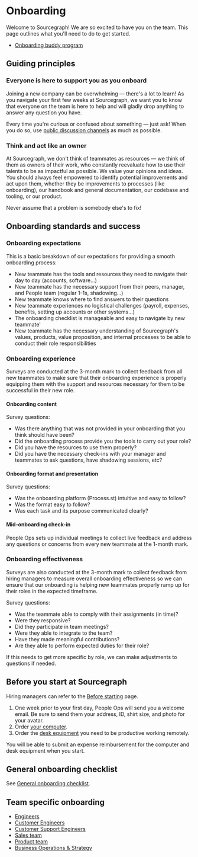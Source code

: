 # Onboarding

Welcome to Sourcegraph! We are so excited to have you on the team. This page outlines what you'll need to do to get started.

- [Onboarding buddy program](./buddy-program.md)

## Guiding principles

### Everyone is here to support you as you onboard

Joining a new company can be overwhelming — there's a lot to learn! As you navigate your first few weeks at Sourcegraph, we want you to know that everyone on the team is here to help and will gladly drop anything to answer any question you have.

Every time you're curious or confused about something — just ask! When you do so, use [public discussion channels](../../communication/team_chat.md#avoid_private_messages) as much as possible.

### Think and act like an owner

At Sourcegraph, we don't think of teammates as resources — we think of them as owners of their work, who constantly reevaluate how to use their talents to be as impactful as possible. We value your opinions and ideas. You should always feel empowered to identify potential improvements and act upon them, whether they be improvements to processes (like onboarding), our handbook and general documentation, our codebase and tooling, or our product.

Never assume that a problem is somebody else's to fix!

## Onboarding standards and success

### Onboarding expectations
This is a basic breakdown of our expectations for providing a smooth onboarding process:

- New teammate has the tools and resources they need to navigate their day to day (accounts, software...)
- New teammate has the necessary support from their peers, manager, and People team (regular 1-1s, shadowing...)
- New teammate knows where to find answers to their questions 
- New teammate experiences no logistical challenges (payroll, expenses, benefits, setting up accounts or other systems...)
- The onboarding checklist is manageable and easy to navigate by new teammate'
- New teammate has the necessary understanding of Sourcegraph's values, products, value proposition, and internal processes to be able to conduct their role responsibilities

### Onboarding experience
Surveys are conducted at the 3-month mark to collect feedback from all new teammates to make sure that their onboarding experience is properly equipping them with the support and resources necessary for them to be successful in their new role. 

#### Onboarding content
Survey questions:
- Was there anything that was not provided in your onboarding that you think should have been?
- Did the onboarding process provide you the tools to carry out your role?
- Did you have the resources to use them properly?
- Did you have the necessary check-ins with your manager and teammates to ask questions, have shadowing sessions, etc?

#### Onboarding format and presentation
Survey questions:
- Was the onboarding platform (Process.st) intuitive and easy to follow?
- Was the format easy to follow?
- Was each task and its purpose communicated clearly?

#### Mid-onboarding check-in
People Ops sets up individual meetings to collect live feedback and address any questions or concerns from every new teammate at the 1-month mark.

### Onboarding effectiveness
Surveys are also conducted at the 3-month mark to collect feedback from hiring managers to measure overall onboarding effectiveness so we can ensure that our onboarding is helping new teammates properly ramp up for their roles in the expected timeframe.

Survey questions:
- Was the teammate able to comply with their assignments (in time)?
- Were they responsive?
- Did they participate in team meetings?
- Were they able to integrate to the team?
- Have they made meaningful contributions?
- Are they able to perform expected duties for their role?

If this needs to get more specific by role, we can make adjustments to questions if needed.


## Before you start at Sourcegraph

Hiring managers can refer to the [Before starting](before_starting.md) page.

1. One week prior to your first day, People Ops will send you a welcome email. Be sure to send them your address, ID, shirt size, and photo for your avatar.
1. Order [your computer](../spending-company-money.md#computers).
1. Order the [desk equipment](../spending-company-money.md#desk-set-up) you need to be productive working remotely.

You will be able to submit an expense reimbursement for the computer and desk equipment when you start.

## General onboarding checklist

See [General onboarding checklist](general_onboarding.md).

## Team specific onboarding

- [Engineers](../../engineering/onboarding.md)
- [Customer Engineers](../../ce/onboarding.md)
- [Customer Support Engineers](../../ce/customer-support-onboarding.md)
- [Sales team](../../sales/onboarding/index.md)
- [Product team](../../product/onboarding/index.md)
- [Business Operations & Strategy](../../ops/bizops/onboarding.md)
